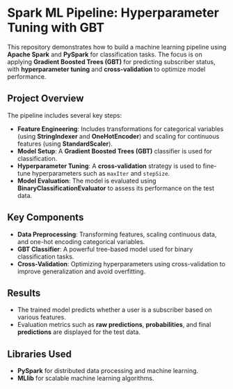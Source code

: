 # Spark ML Pipeline: Hyperparameter Tuning with GBT

This repository demonstrates how to build a machine learning pipeline using **Apache Spark** and **PySpark** for classification tasks. The focus is on applying **Gradient Boosted Trees (GBT)** for predicting subscriber status, with **hyperparameter tuning** and **cross-validation** to optimize model performance.

## Project Overview

The pipeline includes several key steps:
- **Feature Engineering**: Includes transformations for categorical variables (using **StringIndexer** and **OneHotEncoder**) and scaling for continuous features (using **StandardScaler**).
- **Model Setup**: A **Gradient Boosted Trees (GBT)** classifier is used for classification.
- **Hyperparameter Tuning**: A **cross-validation** strategy is used to fine-tune hyperparameters such as `maxIter` and `stepSize`.
- **Model Evaluation**: The model is evaluated using **BinaryClassificationEvaluator** to assess its performance on the test data.

## Key Components
- **Data Preprocessing**: Transforming features, scaling continuous data, and one-hot encoding categorical variables.
- **GBT Classifier**: A powerful tree-based model used for binary classification tasks.
- **Cross-Validation**: Optimizing hyperparameters using cross-validation to improve generalization and avoid overfitting.

## Results
- The trained model predicts whether a user is a subscriber based on various features.
- Evaluation metrics such as **raw predictions**, **probabilities**, and final **predictions** are displayed for the test data.

## Libraries Used
- **PySpark** for distributed data processing and machine learning.
- **MLlib** for scalable machine learning algorithms.
